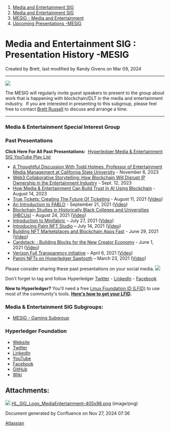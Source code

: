 1. [Media and Entertainment SIG](index.html)
2. [Media and Entertainment SIG](Media-and-Entertainment-SIG_21430277.html)
3. [MESIG - Media and Entertainment](MESIG---Media-and-Entertainment_21446135.html)
4. [Upcoming Presentations -MESIG](Upcoming-Presentations--MESIG_21446665.html)

# Media and Entertainment SIG : Presentation History -MESIG

Created by Brett, last modified by Randy Givens on Mar 09, 2024

* * *

![](attachments/21446745/21457993.png?effects=border-simple%2Cshadow-kn&height=98)

The MESIG will regularly invite guest speakers to present to the group about work that is happening with blockchain/DLT in the media and entertainment industry.  If you are interested in presenting to this subgroup, please feel free to contact [Brett Russell](https://lf-hyperledger.atlassian.net/wiki/people/712020:5f3e39b1-693f-4a31-b610-3c9ae98ed720?ref=confluence) to discuss and arrange a time.

* * *

### Media &amp; Entertainment Special Interest Group

### **Past Presentations**

**Click Here For All Past Presentations:**  [Hyperledger Media &amp; Entertainment SIG YouTube Play List](https://youtube.com/playlist?list=PL0MZ85B_96CHihKIyz5LaWHTfI3SOQeiE&si=NMYbyOOTNF3gFqT4)

- [A Thoughtful Discussion With Todd Holmes, Professor of Entertainment Media Management at California State University](https://youtu.be/lpq7MofEwzg?si=ZJZMvYor9TxM1Pqi) - November 6, 2023
- [Web3 Collaborative Storytelling: How Blockchain Will Disrupt IP Ownership in the Entertainment Industry](https://youtu.be/9gKI7q_3Vaw?si=uI4YVGZWQjTnEoO_) - Sept. 12, 2023
- [How Media &amp; Entertainment Can Build Trust In AI Using Blockchain](https://youtu.be/Jf50i1p6Rvc?si=1djhIJhRYNI27b4e) - August 14, 2023
- [True Tickets: Creating The Future Of Ticketing](https://lf-hyperledger.atlassian.net/wiki/display/MESIG/True+Tickets+Creating+The+Future+Of+Ticketing) - August 11, 2021 ([Video](https://youtu.be/WNyxB463mQI))
- [An Introduction to FABLO](https://lf-hyperledger.atlassian.net/wiki/display/MESIG/An+Introduction+to+FABLO) - September 21, 2021 ([Video](https://youtu.be/WNyxB463mQI))
- [Blockchain Studies in Historically Black Colleges and Universities (HBCUs)](https://lists.hyperledger.org/g/media-entertainment-sig/topic/fireside_chat_tomorrow/85089755?p=%2C%2C%2C20%2C0%2C0%2C0%3A%3Arecentpostdate%2Fsticky%2C%2C%2C20%2C2%2C0%2C85089755) - August 24, 2021 ([Video](https://www.youtube.com/watch?v=Fl9dvl-Fm60))
- [Introduction to Minifabric](https://lf-hyperledger.atlassian.net/wiki/display/MESIG/An+Introduction+to+Minifabric) – July 27, 2021 ([Video](https://www.youtube.com/watch?v=ggoAZA2hu2k))
- [Introducing Palm NFT Studio](https://lf-hyperledger.atlassian.net/wiki/display/MESIG/Introducing+Palm+NFT+Studio) – July 14, 2021 ([Video](https://youtu.be/g_XHonG4HeQ))
- [Building NFT Marketplaces and Blockchain Apps Fast](https://lf-hyperledger.atlassian.net/wiki/display/MESIG/Xooa%3A+Building+NFT+Marketplaces+and+Blockchain+Apps+Fast) - June 29, 2021 ([Video](https://youtu.be/PwPbNDo8b2I))
- [Cardstack: : Building Blocks for the New Creator Economy](https://lf-hyperledger.atlassian.net/wiki/display/MESIG/Cardstack%3A+Building+Blocks+for+the+New+Creator+Economy) - June 1, 2021 ([Video](https://www.youtube.com/watch?v=iFUGN-wYLdg))
- [Verizon Full Transparency initiative](https://lf-hyperledger.atlassian.net/wiki/display/MESIG/Verizon+Full+Transparency+Initiative) – April 6, 2021 ([Video](https://www.youtube.com/watch?v=vNd1bFutlTc&t=184s))
- [Panini NFTs on Hyperledger Sawtooth](https://lf-hyperledger.atlassian.net/wiki/display/MESIG/Panini+NFTs+on+Hyperledger+Sawtooth) – March 23, 2021 ([Video](https://www.youtube.com/watch?v=2uLJNl468ZI))

Please consider sharing these past presentations on your social media. ![](plugins/servlet/confluence/placeholder/unknown-macro)

Don't forget to tag and follow Hyperledger [Twitter](https://twitter.com/Hyperledger/) - [LinkedIn](https://www.linkedin.com/company/hyperledger-project/) - [Facebook](https://www.facebook.com/hyperledger)

**New to Hyperledger?** You'll need a free [Linux Foundation ID (LFID)](https://identity.linuxfoundation.org/) to use most of the community's tools. **[Here's how to get your LFID](https://www.youtube.com/watch?v=EEc4JRyaAoA).**

### Media &amp; Entertainment SIG Subgroups:

- [MESIG - Gaming Subgroup](https://lf-hyperledger.atlassian.net/wiki/display/MESIG/MESIG+-+Gaming+Subgroup)

### Hyperledger Foundation

- [Website](https://www.hyperledger.org/)
- [Twitter](https://twitter.com/Hyperledger/)
- [LinkedIn](https://www.linkedin.com/company/hyperledger-project/)
- [YouTube](https://www.youtube.com/channel/UC7_X0WkMtkWzaVUKF-PRBNQ)
- [Facebook](https://www.facebook.com/hyperledger)
- [GitHub](https://github.com/hyperledger)
- [Wiki](https://lf-hyperledger.atlassian.net)

## Attachments:

![](images/icons/bullet_blue.gif) [HL\_SIG\_Logo\_MediaEntertainment-405x98.png](attachments/21446745/21457993.png) (image/png)

Document generated by Confluence on Nov 27, 2024 07:36

[Atlassian](http://www.atlassian.com/)
